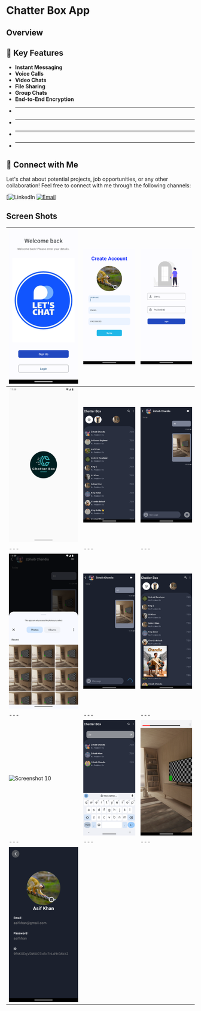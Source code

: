 # Chatter Box App
## Overview


## 🚀 Key Features
- **Instant Messaging**
- **Voice Calls**
- **Video Chats**
- **File Sharing**
- **Group Chats**
- **End-to-End Encryption**
- ** **
- ** **
- ** **
- ** **


## 🤝 Connect with Me
Let's chat about potential projects, job opportunities, or any other collaboration! Feel free to connect with me through the following channels:

[![LinkedIn](https://www.linkedin.com/in/khubaibkhandev](https://www.linkedin.com/in/muhammad-zohaib-imtiaz-dev/))
[![Email](https://img.shields.io/badge/Email-Drop%20a%20Message-red?style=for-the-badge&logo=gmail)](mailto:mzkhan9610@gmail.com)


## Screen Shots

| ![Screenshot 1](https://github.com/ZohaibKhanDev/Chatter_Box/blob/master/assits/1.png) | ![Screenshot 2](https://github.com/ZohaibKhanDev/Chatter_Box/blob/master/assits/2.png) | ![Screenshot 3](https://github.com/ZohaibKhanDev/Chatter_Box/blob/master/assits/3.png) |
| --- | --- | --- |
| ![Screenshot 4](https://github.com/ZohaibKhanDev/Chatter_Box/blob/master/assits/4.png) | ![Screenshot 5](https://github.com/ZohaibKhanDev/Chatter_Box/blob/master/assits/5.png) | ![Screenshot 6](https://github.com/ZohaibKhanDev/Chatter_Box/blob/master/assits/6.png) 
| --- | --- | ---|
| ![Screenshot 7](https://github.com/ZohaibKhanDev/Chatter_Box/blob/master/assits/7.png) | ![Screenshot 8](https://github.com/ZohaibKhanDev/Chatter_Box/blob/master/assits/8.png) | ![Screenshot 8](https://github.com/ZohaibKhanDev/Chatter_Box/blob/master/assits/9.png)
| --- | --- | ---|
| ![Screenshot 10](https://github.com/ZohaibKhanDev/Chatter_Box/blob/master/assits/10.png) | ![Screenshot 11](https://github.com/ZohaibKhanDev/Chatter_Box/blob/master/assits/11.png) | ![Screenshot 12](https://github.com/ZohaibKhanDev/Chatter_Box/blob/master/assits/12.png)
| --- | --- | ---|
| ![Screenshot 13](https://github.com/ZohaibKhanDev/Chatter_Box/blob/master/assits/13.png)
